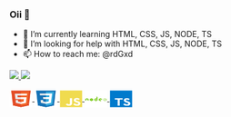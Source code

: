 ### Oii 👋

- 🌱 I’m currently learning HTML, CSS, JS, NODE, TS
- 🤔 I’m looking for help with HTML, CSS, JS, NODE, TS
- 📫 How to reach me: @rdGxd


<div>
  <a href="https://github.com/rdGxd">
  <img height="180em" src="https://github-readme-stats.vercel.app/api?username=rdGxd&show_icons=true&theme=vue-dark&includ_all_commits=true&count_p"/>
  <img height="180em" src="https://github-readme-stats.vercel.app/api/top-langs/?username=rdGxd&layout=compact&langs_count=16&show_icons=true&theme=vue-dark"/>
</div>

<div style="display: inline_block"><br>
  <img align="center" alt"rdG-HTML" height="30" width="40" src="https://raw.githubusercontent.com/devicons/devicon/master/icons/html5/html5-original.svg">
  <img align="center" alt"rdG-CSS" height="30" width="40" src="https://raw.githubusercontent.com/devicons/devicon/master/icons/css3/css3-original.svg">
  <img align="center" alt"rdG-Js" height="30" width="40" src="https://raw.githubusercontent.com/devicons/devicon/master/icons/javascript/javascript-plain.svg">
  <img align="center" alt"rdG-Node" height="30" width="40" src="https://raw.githubusercontent.com/devicons/devicon/master/icons/nodejs/nodejs-plain-wordmark.svg">
  <img align="center" alt"rdG-Ts" height="30" width="40" src="https://raw.githubusercontent.com/devicons/devicon/master/icons/typescript/typescript-plain.svg">
</div>

